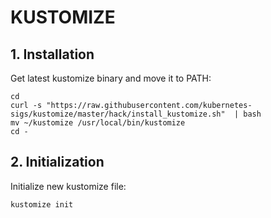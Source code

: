 # KUSTOMIZE

## 1. Installation
Get latest kustomize binary and move it to PATH:
```
cd
curl -s "https://raw.githubusercontent.com/kubernetes-sigs/kustomize/master/hack/install_kustomize.sh"  | bash
mv ~/kustomize /usr/local/bin/kustomize
cd -
```

## 2. Initialization
Initialize new kustomize file:
```
kustomize init
```

